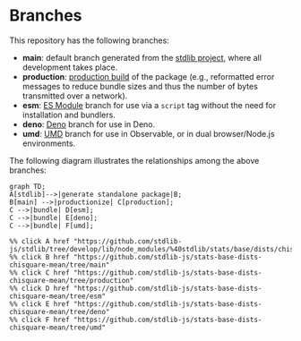 <!--

@license Apache-2.0

Copyright (c) 2022 The Stdlib Authors.

Licensed under the Apache License, Version 2.0 (the "License");
you may not use this file except in compliance with the License.
You may obtain a copy of the License at

    http://www.apache.org/licenses/LICENSE-2.0

Unless required by applicable law or agreed to in writing, software
distributed under the License is distributed on an "AS IS" BASIS,
WITHOUT WARRANTIES OR CONDITIONS OF ANY KIND, either express or implied.
See the License for the specific language governing permissions and
limitations under the License.

-->

# Branches

This repository has the following branches:

-   **main**: default branch generated from the [stdlib project][stdlib-url], where all development takes place.
-   **production**: [production build][production-url] of the package (e.g., reformatted error messages to reduce bundle sizes and thus the number of bytes transmitted over a network).
-   **esm**: [ES Module][esm-url] branch for use via a `script` tag without the need for installation and bundlers.
-   **deno**: [Deno][deno-url] branch for use in Deno.
-   **umd**: [UMD][umd-url] branch for use in Observable, or in dual browser/Node.js environments.

The following diagram illustrates the relationships among the above branches:

```mermaid
graph TD;
A[stdlib]-->|generate standalone package|B;
B[main] -->|productionize| C[production];
C -->|bundle| D[esm];
C -->|bundle| E[deno];
C -->|bundle| F[umd];

%% click A href "https://github.com/stdlib-js/stdlib/tree/develop/lib/node_modules/%40stdlib/stats/base/dists/chisquare/mean"
%% click B href "https://github.com/stdlib-js/stats-base-dists-chisquare-mean/tree/main"
%% click C href "https://github.com/stdlib-js/stats-base-dists-chisquare-mean/tree/production"
%% click D href "https://github.com/stdlib-js/stats-base-dists-chisquare-mean/tree/esm"
%% click E href "https://github.com/stdlib-js/stats-base-dists-chisquare-mean/tree/deno"
%% click F href "https://github.com/stdlib-js/stats-base-dists-chisquare-mean/tree/umd"
```

[stdlib-url]: https://github.com/stdlib-js/stdlib/tree/develop/lib/node_modules/%40stdlib/stats/base/dists/chisquare/mean
[production-url]: https://github.com/stdlib-js/stats-base-dists-chisquare-mean/tree/production
[deno-url]: https://github.com/stdlib-js/stats-base-dists-chisquare-mean/tree/deno
[umd-url]: https://github.com/stdlib-js/stats-base-dists-chisquare-mean/tree/umd
[esm-url]: https://github.com/stdlib-js/stats-base-dists-chisquare-mean/tree/esm